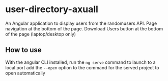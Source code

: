 # user-directory-axuall
An Angular application to display users from the randomusers API.
Page navigation at the bottom of the page.
Download Users button at the bottom of the page (laptop/desktop only)

## How to use
With the angular CLI installed, run the `ng serve` command to launch to a local port
add the `--open` option to the command for the served project to open automatically